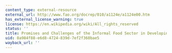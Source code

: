 ```yaml
---
content_type: external-resource
external_url: http://www.fao.org/docrep/010/a1124e/a1124e00.htm
has_external_license_warning: true
license: https://en.wikipedia.org/wiki/All_rights_reserved
status: ''
title: Promises and Challenges of the Informal Food Sector in Developing Countries
uid: 8a984f88-e6d8-4724-839d-7ef2f360bae5
wayback_url: ''
---
```

